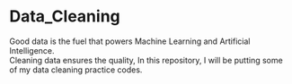 # Data_Cleaning

Good data is the fuel that powers Machine Learning and Artificial Intelligence.<br />
Cleaning data ensures the quality,
In this repository, I will be putting some of my data cleaning practice codes.
